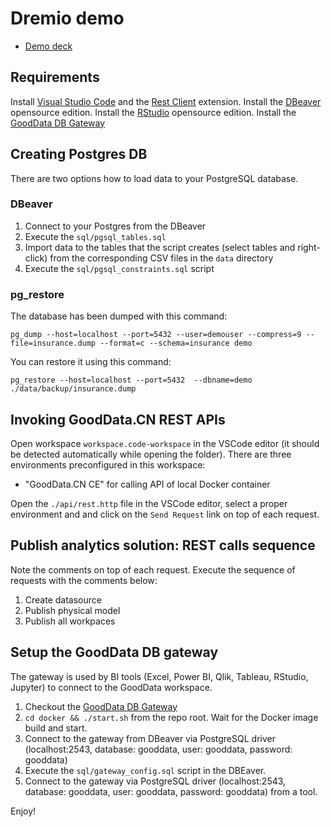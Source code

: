 # Dremio demo

* [Demo deck](https://docs.google.com/presentation/d/1-Uv_3vNzYVGgXwKDMeZzM0Xkku65gvCKvU6j6yP9uN4/edit?usp=sharing)

## Requirements
Install [Visual Studio Code](https://code.visualstudio.com/) and the [Rest Client](https://marketplace.visualstudio.com/items?itemName=humao.rest-client) extension.
Install the [DBeaver](https://dbeaver.io/) opensource edition. 
Install the [RStudio](https://www.rstudio.com/) opensource edition. 
Install the [GoodData DB Gateway](https://github.com/zsvoboda/gooddata-db-gateway)

## Creating Postgres DB
There are two options how to load data to your PostgreSQL database.

### DBeaver
1. Connect to your Postgres from the DBeaver
2. Execute the ``sql/pgsql_tables.sql``
3. Import data to the tables that the script creates (select tables and right-click) from the corresponding CSV files in the ``data`` directory
4. Execute the ``sql/pgsql_constraints.sql`` script

### pg_restore
The database has been dumped with this command:

 ``pg_dump --host=localhost --port=5432 --user=demouser --compress=9 --file=insurance.dump --format=c --schema=insurance demo``

 You can restore it using this command:

  ``pg_restore --host=localhost --port=5432  --dbname=demo ./data/backup/insurance.dump``

## Invoking GoodData.CN REST APIs
Open workspace `workspace.code-workspace` in the VSCode editor (it should be
detected automatically while opening the folder). There are three environments
preconfigured in this workspace:
* "GoodData.CN CE" for calling API of local Docker container

Open the ``./api/rest.http`` file in the VSCode editor, select a proper environment
and and click on the ``Send Request`` link on top of each request.

## Publish analytics solution: REST calls sequence
Note the comments on top of each request. Execute the sequence of requests with the comments below:

1. Create datasource
3. Publish physical model
5. Publish all workpaces

## Setup the GoodData DB gateway
The gateway is used by BI tools (Excel, Power BI, Qlik, Tableau, RStudio, Jupyter) to connect to the GoodData workspace. 

1. Checkout the [GoodData DB Gateway](https://github.com/zsvoboda/gooddata-db-gateway)
2. ``cd docker && ./start.sh`` from the repo root. Wait for the Docker image build and start.
3. Connect to the gateway from DBeaver via PostgreSQL driver (localhost:2543, database: gooddata, user: gooddata, password: gooddata)
4. Execute the ``sql/gateway_config.sql`` script in the DBEaver. 
5. Connect to the gateway via PostgreSQL driver (localhost:2543, database: gooddata, user: gooddata, password: gooddata) from a tool.

Enjoy!
